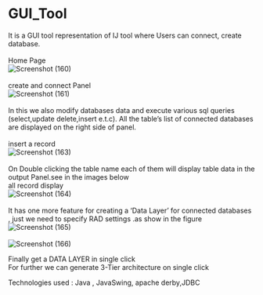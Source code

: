 # GUI_Tool
It is a GUI tool representation of IJ tool where Users can connect, create database.<br><br>
Home Page<br>
![Screenshot (160)](https://user-images.githubusercontent.com/67232072/85927099-894dd600-b8c1-11ea-893e-4e9a706dcdc3.png)
<br><br>
create and connect Panel<br>
![Screenshot (161)](https://user-images.githubusercontent.com/67232072/85927152-e8134f80-b8c1-11ea-9a32-e7bac9a618fc.png)
<br><br>
In this we also modify databases data and execute various sql queries (select,update delete,insert e.t.c). All the table’s list of connected databases are displayed on the right side of panel.
<br><br>
insert a record<br>
![Screenshot (163)](https://user-images.githubusercontent.com/67232072/85927203-2dd01800-b8c2-11ea-83ed-9bd8c1ec1b88.png)
<br><br>
On Double clicking the table name each of them will display table data in the output Panel.see in the images below <br>
all record display<br>
![Screenshot (164)](https://user-images.githubusercontent.com/67232072/85927212-3fb1bb00-b8c2-11ea-9d6a-64b70c159162.png)
<br>
<br>
It has one more feature for creating a ‘Data Layer’ for connected databases , just we need to specify RAD settings .as show in the figure
<br>
![Screenshot (165)](https://user-images.githubusercontent.com/67232072/85927243-6a9c0f00-b8c2-11ea-90a3-a2617277a178.png)
<br><br>
![Screenshot (166)](https://user-images.githubusercontent.com/67232072/85927248-78ea2b00-b8c2-11ea-83b3-491c9258cbfb.png)

Finally get a DATA LAYER in single click<br>
For further we can generate 3-Tier architecture on single click<br>

Technologies used : Java , JavaSwing, apache derby,JDBC
